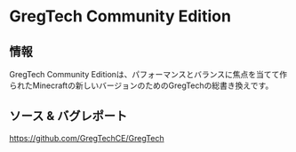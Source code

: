 # GregTech Community Edition

## 情報

GregTech Community Editionは、パフォーマンスとバランスに焦点を当てて作られたMinecraftの新しいバージョンのためのGregTechの総書き換えです。

## ソース & バグレポート

https://github.com/GregTechCE/GregTech